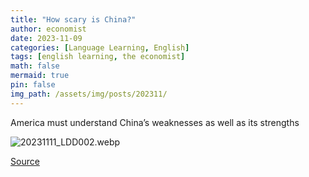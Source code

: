 ```yaml
---
title: "How scary is China?"
author: economist
date: 2023-11-09
categories: [Language Learning, English]
tags: [english learning, the economist]
math: false
mermaid: true
pin: false
img_path: /assets/img/posts/202311/
---
```


America must understand China’s weaknesses as well as its strengths

![20231111_LDD002.webp](20231111_LDD002.webp)



[Source](https://www.economist.com/leaders/2023/11/09/how-scary-is-china)



